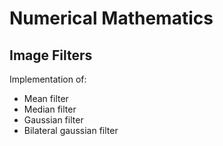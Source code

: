 # Numerical Mathematics

## Image Filters
Implementation of:
- Mean filter
- Median filter
- Gaussian filter
- Bilateral gaussian filter